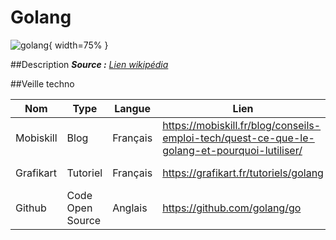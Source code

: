 # Golang

![golang](https://miro.medium.com/v2/resize:fit:1400/0*SoqCeEz9EctJBXKw.png){ width=75% }

 
##Description
 _**Source :** [Lien wikipédia](https://fr.wikipedia.org/wiki/Go_(langage))_


##Veille techno

Nom  | Type  | Langue | Lien | Description | Tags | Note
------|-------|--------|------|-------------|------|------
|Mobiskill|Blog|Français|https://mobiskill.fr/blog/conseils-emploi-tech/quest-ce-que-le-golang-et-pourquoi-lutiliser/ | Description et avantage de Golang| Golang, google| 5/5|
|Grafikart|Tutoriel|Français|https://grafikart.fr/tutoriels/golang | Apprendre Golang| Golang, grafikart| 4/5|
|Github|Code Open Source|Anglais|https://github.com/golang/go |Code open source| Golang, Github| 5/5|